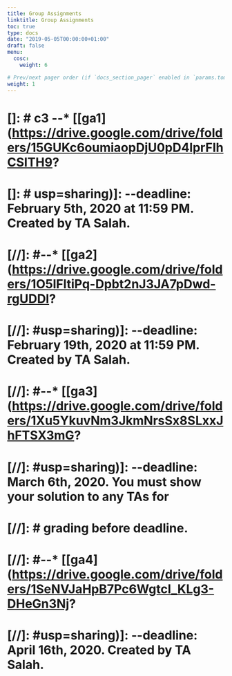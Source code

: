 ```yaml
---
title: Group Assignments
linktitle: Group Assignments
toc: true
type: docs
date: "2019-05-05T00:00:00+01:00"
draft: false
menu:
  cosc:
    weight: 6

# Prev/next pager order (if `docs_section_pager` enabled in `params.toml`)
weight: 1
---
```

# <!---  #  --*   Group Assignment requirements and deadline -->
# []: # c3  --*   [[ga1](https://drive.google.com/drive/folders/15GUKc6oumiaopDjU0pD4lprFIhCSITH9?
# []: # usp=sharing)]: --deadline: February 5th, 2020 at 11:59 PM. Created by TA Salah.
# [//]: #--*   [[ga2](https://drive.google.com/drive/folders/1O5lFltiPq-Dpbt2nJ3JA7pDwd-rgUDDl?
# [//]: #usp=sharing)]: --deadline: February 19th, 2020 at 11:59 PM. Created by TA Salah.
# [//]: #--*   [[ga3](https://drive.google.com/drive/folders/1Xu5YkuvNm3JkmNrsSx8SLxxJhFTSX3mG?
# [//]: #usp=sharing)]: --deadline: March 6th, 2020\. You must show your solution to any TAs for
# [//]: # grading before deadline.
# [//]: #--*   [[ga4](https://drive.google.com/drive/folders/1SeNVJaHpB7Pc6WgtcI_KLg3-DHeGn3Nj?
# [//]: #usp=sharing)]: --deadline: April 16th, 2020\. Created by TA Salah. 